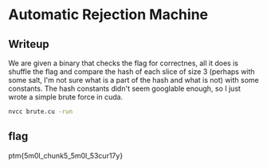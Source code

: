 # Automatic Rejection Machine

## Writeup
We are given a binary that checks the flag for correctnes, all it does is shuffle the flag and compare the hash of each slice of size 3 (perhaps with some salt, I'm not sure what is a part of the hash and what is not) with some constants. The hash constants didn't seem googlable enough, so I just wrote a simple brute force in cuda.

```bash
nvcc brute.cu -run
```

## flag
ptm{5m0l_chunk5_5m0l_53cur17y}
